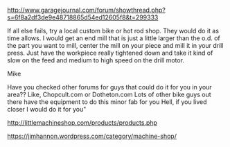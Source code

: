 http://www.garagejournal.com/forum/showthread.php?s=6f8a2df3de9e48718865d54ed12605f8&t=299333

If all else fails, try a local custom bike or hot rod shop. They would do it as time allows. I would get an end mill that is just a little larger than the o.d. of the part you want to mill, center the mill on your piece and mill it in your drill press. Just have the workpiece really tightened down and take it kind of slow on the feed and medium to high speed on the drill motor.

Mike


Have you checked other forums for guys that could do it for you in your area??
Like, Chopcult.com or Dotheton.com
Lots of other bike guys out there have the equipment to do this minor fab for you
Hell, if you lived closer I would do it for you"

http://littlemachineshop.com/products/products.php

https://jimhannon.wordpress.com/category/machine-shop/

